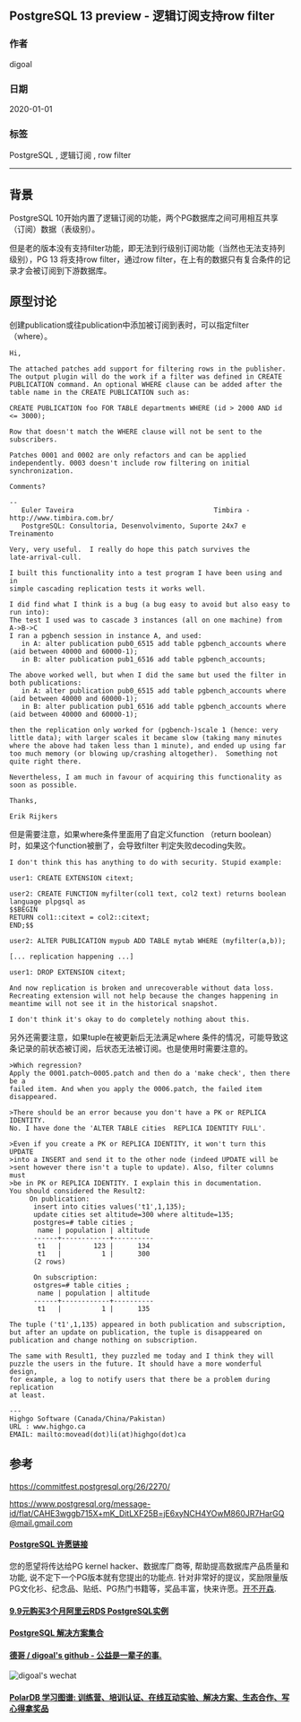 ## PostgreSQL 13 preview - 逻辑订阅支持row filter  
                                                                                                                       
### 作者                                                                              
digoal                                                                                                                       
                                                                                                                       
### 日期                                                                                                                       
2020-01-01                                                                                                                    
                                                                                                                       
### 标签                                                                                                                       
PostgreSQL , 逻辑订阅 , row filter     
                                                                                                                       
----                                                                                                                       
                                                                                                                       
## 背景     
PostgreSQL 10开始内置了逻辑订阅的功能，两个PG数据库之间可用相互共享（订阅）数据（表级别）。  
  
但是老的版本没有支持filter功能，即无法到行级别订阅功能（当然也无法支持列级别），PG 13 将支持row filter，通过row filter，在上有的数据只有复合条件的记录才会被订阅到下游数据库。  
  
## 原型讨论  
创建publication或往publication中添加被订阅到表时，可以指定filter （where）。   
  
```  
Hi,  
  
The attached patches add support for filtering rows in the publisher.  
The output plugin will do the work if a filter was defined in CREATE  
PUBLICATION command. An optional WHERE clause can be added after the  
table name in the CREATE PUBLICATION such as:  
  
CREATE PUBLICATION foo FOR TABLE departments WHERE (id > 2000 AND id <= 3000);  
  
Row that doesn't match the WHERE clause will not be sent to the subscribers.  
  
Patches 0001 and 0002 are only refactors and can be applied  
independently. 0003 doesn't include row filtering on initial  
synchronization.  
  
Comments?	  
  
--   
   Euler Taveira                                   Timbira -  
http://www.timbira.com.br/  
   PostgreSQL: Consultoria, Desenvolvimento, Suporte 24x7 e Treinamento  
```  
  
  
  
```  
Very, very useful.  I really do hope this patch survives the   
late-arrival-cull.  
  
I built this functionality into a test program I have been using and in   
simple cascading replication tests it works well.  
  
I did find what I think is a bug (a bug easy to avoid but also easy to   
run into):  
The test I used was to cascade 3 instances (all on one machine) from   
A->B->C  
I ran a pgbench session in instance A, and used:  
   in A: alter publication pub0_6515 add table pgbench_accounts where   
(aid between 40000 and 60000-1);  
   in B: alter publication pub1_6516 add table pgbench_accounts;  
  
The above worked well, but when I did the same but used the filter in   
both publications:  
   in A: alter publication pub0_6515 add table pgbench_accounts where   
(aid between 40000 and 60000-1);  
   in B: alter publication pub1_6516 add table pgbench_accounts where   
(aid between 40000 and 60000-1);  
  
then the replication only worked for (pgbench-)scale 1 (hence: very   
little data); with larger scales it became slow (taking many minutes   
where the above had taken less than 1 minute), and ended up using far   
too much memory (or blowing up/crashing altogether).  Something not   
quite right there.  
  
Nevertheless, I am much in favour of acquiring this functionality as   
soon as possible.  
  
Thanks,  
  
Erik Rijkers  
```  
  
但是需要注意，如果where条件里面用了自定义function （return boolean）时，如果这个function被删了，会导致filter 判定失败decoding失败。  
  
```  
I don't think this has anything to do with security. Stupid example:  
  
user1: CREATE EXTENSION citext;  
  
user2: CREATE FUNCTION myfilter(col1 text, col2 text) returns boolean  
language plpgsql as  
$$BEGIN  
RETURN col1::citext = col2::citext;  
END;$$  
  
user2: ALTER PUBLICATION mypub ADD TABLE mytab WHERE (myfilter(a,b));  
  
[... replication happening ...]  
  
user1: DROP EXTENSION citext;  
  
And now replication is broken and unrecoverable without data loss.  
Recreating extension will not help because the changes happening in  
meantime will not see it in the historical snapshot.  
  
I don't think it's okay to do completely nothing about this.  
```  
  
另外还需要注意，如果tuple在被更新后无法满足where 条件的情况，可能导致这条记录的前状态被订阅，后状态无法被订阅。也是使用时需要注意的。  
  
```  
>Which regression?  
Apply the 0001.patch~0005.patch and then do a 'make check', then there be a  
failed item. And when you apply the 0006.patch, the failed item disappeared.  
  
>There should be an error because you don't have a PK or REPLICA IDENTITY.  
No. I have done the 'ALTER TABLE cities  REPLICA IDENTITY FULL'.  
  
>Even if you create a PK or REPLICA IDENTITY, it won't turn this UPDATE  
>into a INSERT and send it to the other node (indeed UPDATE will be  
>sent however there isn't a tuple to update). Also, filter columns must  
>be in PK or REPLICA IDENTITY. I explain this in documentation.  
You should considered the Result2:  
     On publication:  
      insert into cities values('t1',1,135);  
      update cities set altitude=300 where altitude=135;  
      postgres=# table cities ;  
       name | population | altitude   
      ------+------------+----------  
       t1   |        123 |      134  
       t1   |          1 |      300  
      (2 rows)  
        
      On subscription:  
      ostgres=# table cities ;  
       name | population | altitude   
      ------+------------+----------  
       t1   |          1 |      135  
  
The tuple ('t1',1,135) appeared in both publication and subscription,  
but after an update on publication, the tuple is disappeared on   
publication and change nothing on subscription.  
  
The same with Result1, they puzzled me today and I think they will  
puzzle the users in the future. It should have a more wonderful design,  
for example, a log to notify users that there be a problem during replication  
at least.  
  
---  
Highgo Software (Canada/China/Pakistan)   
URL : www.highgo.ca   
EMAIL: mailto:movead(dot)li(at)highgo(dot)ca  
```  
  
## 参考  
https://commitfest.postgresql.org/26/2270/  
  
https://www.postgresql.org/message-id/flat/CAHE3wggb715X+mK_DitLXF25B=jE6xyNCH4YOwM860JR7HarGQ@mail.gmail.com  
      
  
  
  
  
  
  
  
  
  
  
  
  
  
  
  
  
  
  
  
  
  
  
  
  
  
  
  
  
  
  
  
  
  
  
  
  
  
  
  
  
  
  
  
  
  
  
  
  
  
  
  
  
  
#### [PostgreSQL 许愿链接](https://github.com/digoal/blog/issues/76 "269ac3d1c492e938c0191101c7238216")
您的愿望将传达给PG kernel hacker、数据库厂商等, 帮助提高数据库产品质量和功能, 说不定下一个PG版本就有您提出的功能点. 针对非常好的提议，奖励限量版PG文化衫、纪念品、贴纸、PG热门书籍等，奖品丰富，快来许愿。[开不开森](https://github.com/digoal/blog/issues/76 "269ac3d1c492e938c0191101c7238216").  
  
  
#### [9.9元购买3个月阿里云RDS PostgreSQL实例](https://www.aliyun.com/database/postgresqlactivity "57258f76c37864c6e6d23383d05714ea")
  
  
#### [PostgreSQL 解决方案集合](https://yq.aliyun.com/topic/118 "40cff096e9ed7122c512b35d8561d9c8")
  
  
#### [德哥 / digoal's github - 公益是一辈子的事.](https://github.com/digoal/blog/blob/master/README.md "22709685feb7cab07d30f30387f0a9ae")
  
  
![digoal's wechat](../pic/digoal_weixin.jpg "f7ad92eeba24523fd47a6e1a0e691b59")
  
  
#### [PolarDB 学习图谱: 训练营、培训认证、在线互动实验、解决方案、生态合作、写心得拿奖品](https://www.aliyun.com/database/openpolardb/activity "8642f60e04ed0c814bf9cb9677976bd4")
  
